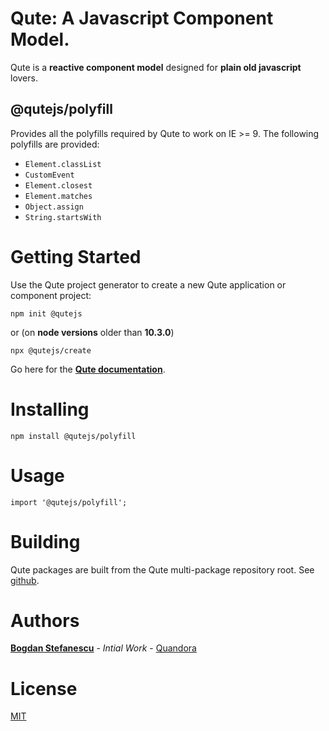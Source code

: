 # Qute: A Javascript Component Model.

Qute is a **reactive component model** designed for **plain old javascript** lovers.

## @qutejs/polyfill

Provides all the polyfills required by Qute to work on IE >= 9.
The following polyfills are provided:

* `Element.classList`
* `CustomEvent`
* `Element.closest`
* `Element.matches`
* `Object.assign`
* `String.startsWith`

# Getting Started

Use the Qute project generator to create a new Qute application or component project:

```
npm init @qutejs
```

or (on **node versions** older than **10.3.0**)

```
npx @qutejs/create
```

Go here for the **[Qute documentation](https://qutejs.org)**.

# Installing

```
npm install @qutejs/polyfill
```

# Usage

```
import '@qutejs/polyfill';
```

# Building

Qute packages are built from the Qute multi-package repository root.
See [github](https://github.com/bstefanescu/qutejs).

# Authors

**[Bogdan Stefanescu](mailto:bogdan@quandora.com)** - *Intial Work* - [Quandora](https://quandora.com)

# License

[MIT](LICENSE)

